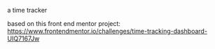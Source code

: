 a time tracker

based on this front end mentor project: https://www.frontendmentor.io/challenges/time-tracking-dashboard-UIQ7167Jw
